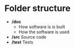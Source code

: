 # Folder structure

* **/doc**
    * How software is is built
    * How the software is used
* **/src** Source code
* **/test** Tests